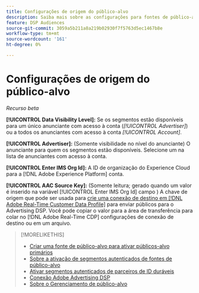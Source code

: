 ```yaml
---
title: Configurações de origem do público-alvo
description: Saiba mais sobre as configurações para fontes de público-alvo.
feature: DSP Audiences
source-git-commit: 3059a5b211a8a219b02930f7f5763d5ec1467b8e
workflow-type: tm+mt
source-wordcount: '161'
ht-degree: 0%

---
```


# Configurações de origem do público-alvo

*Recurso beta*

**[!UICONTROL Data Visibility Level]:** Se os segmentos estão disponíveis para um único anunciante com acesso à conta (*[!UICONTROL Advertiser]*) ou a todos os anunciantes com acesso à conta *[!UICONTROL Account]*.

**[!UICONTROL Advertiser]:** (Somente visibilidade no nível do anunciante) O anunciante para quem os segmentos estão disponíveis. Selecione um na lista de anunciantes com acesso à conta.

**[!UICONTROL Enter IMS Org Id]:** A ID de organização do Experience Cloud para a [!DNL Adobe Experience Platform] conta.

**[!UICONTROL AAC Source Key]:** (Somente leitura; gerado quando um valor é inserido na variável [!UICONTROL Enter IMS Org Id] campo ) A chave de origem que pode ser usada para [crie uma conexão de destino em [!DNL Adobe Real-Time Customer Data Profile]](https://experienceleague.adobe.com/docs/experience-platform/destinations/catalog/advertising/adobe-advertising-cloud-connection.html) para enviar públicos para o Advertising DSP. Você pode copiar o valor para a área de transferência para colar no [!DNL Adobe Real-Time CDP] configurações de conexão de destino ou em um arquivo.

>[!MORELIKETHIS]
>
>* [Criar uma fonte de público-alvo para ativar públicos-alvo primários](source-create.md)
>* [Sobre a ativação de segmentos autenticados de fontes de público-alvo](source-about.md)
>* [Ativar segmentos autenticados de parceiros de ID duráveis](source-durable-id.md)
>* [Conexão Adobe Advertising DSP](https://experienceleague.adobe.com/docs/experience-platform/destinations/catalog/advertising/adobe-advertising-cloud-connection.html)
>* [Sobre o Gerenciamento de público-alvo](/help/dsp/audiences/audience-about.md)

